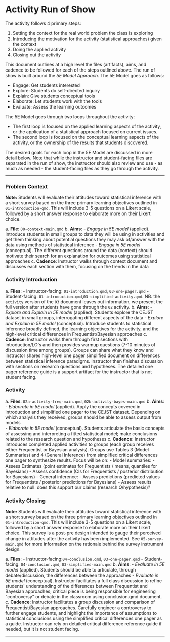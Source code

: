 # Activity Run of Show

The activity follows 4 primary steps:

1.  Setting the context for the real world problem the class is exploring
2.  Introducing the motivation for the activity (statistical approaches) given the context
3.  Doing the applied activity
4.  Closing out the activity

This document outlines at a high level the files (artifacts), aims, and cadence to be followed for each of the steps outlined above. The run of show is built around the *5E Model Approach*. The 5E Model goes as follows:

-   Engage: Get students interested
-   Explore: Students do self-directed inquiry
-   Explain: Give students conceptual tools
-   Elaborate: Let students work with the tools
-   Evaluate: Assess the learning outcomes

The 5E Model goes through two loops throughout the activity:

-   The first loop is focused on the applied learning aspects of the activity, or the application of a statistical approach focused on current issues.
-   The second loop is focused on the conceptual learning aspects of the activity, or the ownership of the results that students discovered.

The desired goals for each loop in the 5E Model are discussed in more detail below. Note that while the instructor and student-facing files are separated in the run of show, the instructor should also review and use - as much as needed - the student-facing files as they go through the activity.

------------------------------------------------------------------------

### Problem Context
**Note:** Students will evaluate their attitudes toward statistical inference with a short survey based on the three primary learning objectives outlined in `01-introduction-qmd`. This will include 3-5 questions on a Likert scale, followed by a short answer response to elaborate more on their Likert choice.

a.  **File**: `00-context-main.qmd`
b.  **Aims**:
    -   *Engage in 5E model* (applied). Introduce students in small groups to data they will be using in activities and get them thinking about potential questions they may ask of/answer with the data using methods of statistical inference
    -   *Engage in 5E model* (conceptual). The different questions around the data (context) should motivate their search for an explanation for outcomes using statistical approaches
c.  **Cadence**: Instructor walks through context document and discusses each section with them, focusing on the trends in the data

### Activity Introduction

a.  **Files**:
    -   Instructor-facing: `01-introduction.qmd`, `03-one-pager.qmd`
    -   Student-facing: `01-introduction.qmd`,`03-simplified-activity.qmd`. NB. the `activity` version of the `03` document leaves out information, we present the full version after students have gone through the `02` activity.
b.  **Aims**:
    -   *Explore and Explain in 5E model* (applied). Students explore the CEJST dataset in small groups, interrogating different aspects of the data
    -   *Explore and Explain in 5E model* (conceptual). Introduce students to statistical inference broadly defined, the learning objectives for the activity, and the high-level critical differences in Frequentist/Bayesian approaches
c.  **Cadence**: Instructor walks them through first sections with introduction/LO's and then provides warmup questions (7-10 minutes of discussion time among groups). Groups can share what they know and instructor shares high-level one pager simplified document on differences between statistical inference paradigms. Instructor then finishes discussion with sections on research questions and hypotheses. The detailed one pager reference guide is a support artifact for the instructor that is not student facing.

### Activity

a.  **Files**: `02a-activity-freq-main.qmd`, `02b-activity-bayes-main.qmd`
b.  **Aims**:
    -   *Elaborate in 5E model* (applied). Apply the concepts covered in introduction and simplified one pager to the CEJST dataset. Depending on which analysis they received, groups should be able to assess output from models\
    -   *Elaborate in 5E model* (conceptual). Students articulate the basic concepts of assessing and interpreting a fitted statistical model; make conclusions related to the research question and hypotheses
c.  **Cadence**: Instructor introduces completed applied activities to groups (each group receives either Frequentist or Bayesian analysis). Groups use Tables 3 (Model Summaries) and 4 (General Inference) from simplified critical differences one pager to synthesize results. Focus will be on:
    -   Model summaries:
        -   Assess Estimates (point estimates for Frequentists / means, quantiles for Bayesians)
        -   Assess confidence (CIs for Frequentists / posterior distribution for Bayesians)
    -   General inference:
        -   Assess predictions (predicted values for Frequentists / posterior predictions for Bayesians)
        -   Assess results relative to null: does this support our claims (research Q/hypothesis)?

### Activity Closing
**Note:** Students will evaluate their attitudes toward statistical inference with a short survey based on the three primary learning objectives outlined in `01-introduction-qmd`. This will include 3-5 questions on a Likert scale, followed by a short answer response to elaborate more on their Likert choice. This survey is a post-pre design intended to gauge their perceived change in attitudes after the activity has been implemented. See `05-survey-main.qmd` for more information on the rationale behind the survey instrument design.

a.  **Files**:
    -   Instructor-facing:`04-conclusion.qmd`, `03-one-pager.qmd`
    -   Student-facing: `04-conclusion.qmd`, `03-simplified-main.qmd`
b.  **Aims**:
    -   *Evaluate in 5E model* (applied). Students should be able to articulate, through debate/discussion, the differences between the approaches
    -   *Evaluate in 5E model* (conceptual). Instructor facilitates a full class discussion to refine students' understanding of the differences between Frequentist and Bayesian approaches; critical piece is being responsible for engineering "controversy" or debate in the classroom using conclusion.qmd document.
c.  **Cadence**: Instructor facilitates a group discussion and comparison of Frequentist/Bayesian approaches. Carefully engineer a controversy to further engage students, and highlight the importance of assumptions to statistical conclusions using the simplified critical differences one pager as a guide. Instructor can rely on detailed critical difference reference guide if needed, but it is not student facing.

------------------------------------------------------------------------
